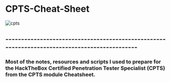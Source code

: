 # CPTS-Cheat-Sheet
![cpts](https://github.com/user-attachments/assets/64ad7c0d-b47e-40c4-ab70-de88b037f283)

## ---------------------------------------------------------------------------------------------

### Most of the notes, resources and scripts I used to prepare for the HackTheBox Certified Penetration Tester Specialist (CPTS) from the CPTS module Cheatsheet.

